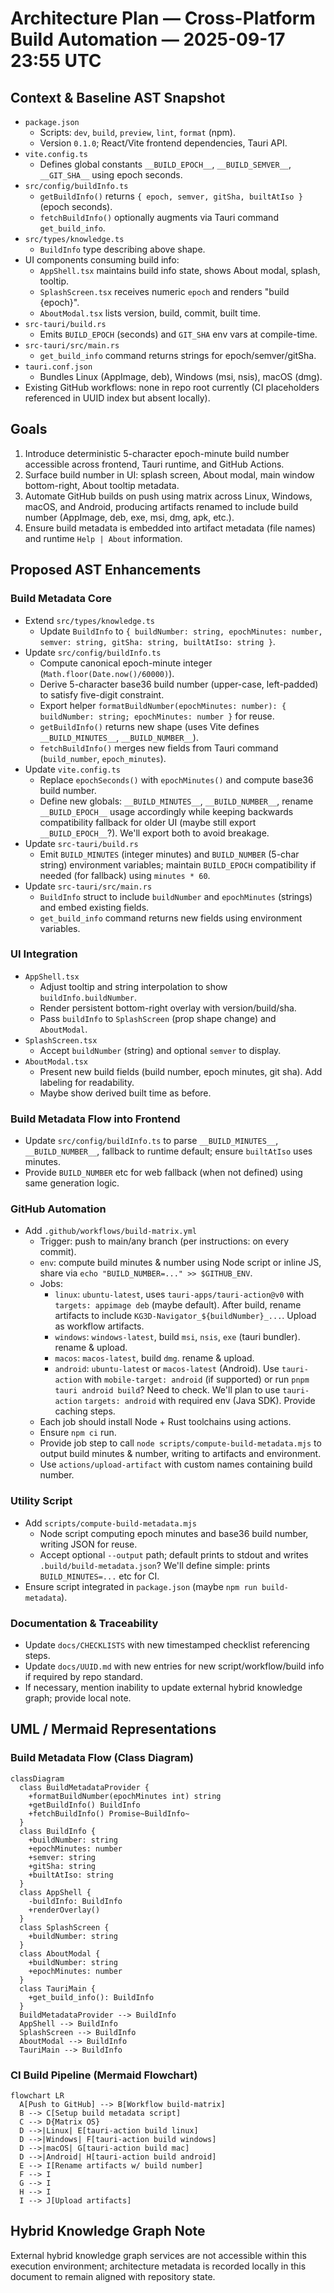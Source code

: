 # Architecture Plan — Cross-Platform Build Automation — 2025-09-17 23:55 UTC

## Context & Baseline AST Snapshot

- `package.json`
  - Scripts: `dev`, `build`, `preview`, `lint`, `format` (npm).
  - Version `0.1.0`; React/Vite frontend dependencies, Tauri API.
- `vite.config.ts`
  - Defines global constants `__BUILD_EPOCH__`, `__BUILD_SEMVER__`, `__GIT_SHA__` using epoch seconds.
- `src/config/buildInfo.ts`
  - `getBuildInfo()` returns `{ epoch, semver, gitSha, builtAtIso }` (epoch seconds).
  - `fetchBuildInfo()` optionally augments via Tauri command `get_build_info`.
- `src/types/knowledge.ts`
  - `BuildInfo` type describing above shape.
- UI components consuming build info:
  - `AppShell.tsx` maintains build info state, shows About modal, splash, tooltip.
  - `SplashScreen.tsx` receives numeric `epoch` and renders "build {epoch}".
  - `AboutModal.tsx` lists version, build, commit, built time.
- `src-tauri/build.rs`
  - Emits `BUILD_EPOCH` (seconds) and `GIT_SHA` env vars at compile-time.
- `src-tauri/src/main.rs`
  - `get_build_info` command returns strings for epoch/semver/gitSha.
- `tauri.conf.json`
  - Bundles Linux (AppImage, deb), Windows (msi, nsis), macOS (dmg).
- Existing GitHub workflows: none in repo root currently (CI placeholders referenced in UUID index but absent locally).

## Goals

1. Introduce deterministic 5-character epoch-minute build number accessible across frontend, Tauri runtime, and GitHub Actions.
2. Surface build number in UI: splash screen, About modal, main window bottom-right, About tooltip metadata.
3. Automate GitHub builds on push using matrix across Linux, Windows, macOS, and Android, producing artifacts renamed to include build number (AppImage, deb, exe, msi, dmg, apk, etc.).
4. Ensure build metadata is embedded into artifact metadata (file names) and runtime `Help | About` information.

## Proposed AST Enhancements

### Build Metadata Core
- Extend `src/types/knowledge.ts`
  - Update `BuildInfo` to `{ buildNumber: string, epochMinutes: number, semver: string, gitSha: string, builtAtIso: string }`.
- Update `src/config/buildInfo.ts`
  - Compute canonical epoch-minute integer (`Math.floor(Date.now()/60000)`).
  - Derive 5-character base36 build number (upper-case, left-padded) to satisfy five-digit constraint.
  - Export helper `formatBuildNumber(epochMinutes: number): { buildNumber: string; epochMinutes: number }` for reuse.
  - `getBuildInfo()` returns new shape (uses Vite defines `__BUILD_MINUTES__`, `__BUILD_NUMBER__`).
  - `fetchBuildInfo()` merges new fields from Tauri command (`build_number`, `epoch_minutes`).
- Update `vite.config.ts`
  - Replace `epochSeconds()` with `epochMinutes()` and compute base36 build number.
  - Define new globals: `__BUILD_MINUTES__`, `__BUILD_NUMBER__`, rename `__BUILD_EPOCH__` usage accordingly while keeping backwards compatibility fallback for older UI (maybe still export `__BUILD_EPOCH__`?). We'll export both to avoid breakage.
- Update `src-tauri/build.rs`
  - Emit `BUILD_MINUTES` (integer minutes) and `BUILD_NUMBER` (5-char string) environment variables; maintain `BUILD_EPOCH` compatibility if needed (for fallback) using `minutes * 60`.
- Update `src-tauri/src/main.rs`
  - `BuildInfo` struct to include `buildNumber` and `epochMinutes` (strings) and embed existing fields.
  - `get_build_info` command returns new fields using environment variables.

### UI Integration
- `AppShell.tsx`
  - Adjust tooltip and string interpolation to show `buildInfo.buildNumber`.
  - Render persistent bottom-right overlay with version/build/sha.
  - Pass `buildInfo` to `SplashScreen` (prop shape change) and `AboutModal`.
- `SplashScreen.tsx`
  - Accept `buildNumber` (string) and optional `semver` to display.
- `AboutModal.tsx`
  - Present new build fields (build number, epoch minutes, git sha). Add labeling for readability.
  - Maybe show derived built time as before.

### Build Metadata Flow into Frontend
- Update `src/config/buildInfo.ts` to parse `__BUILD_MINUTES__`, `__BUILD_NUMBER__`, fallback to runtime default; ensure `builtAtIso` uses minutes.
- Provide `BUILD_NUMBER` etc for web fallback (when not defined) using same generation logic.

### GitHub Automation
- Add `.github/workflows/build-matrix.yml`
  - Trigger: push to main/any branch (per instructions: on every commit).
  - `env`: compute build minutes & number using Node script or inline JS, share via `echo "BUILD_NUMBER=..." >> $GITHUB_ENV`.
  - Jobs:
    - `linux`: `ubuntu-latest`, uses `tauri-apps/tauri-action@v0` with `targets: appimage deb` (maybe default). After build, rename artifacts to include `KG3D-Navigator_${buildNumber}_...`. Upload as workflow artifacts.
    - `windows`: `windows-latest`, build `msi`, `nsis`, `exe` (tauri bundler). rename & upload.
    - `macos`: `macos-latest`, build `dmg`. rename & upload.
    - `android`: `ubuntu-latest` or `macos-latest` (Android). Use `tauri-action` with `mobile-target: android` (if supported) or run `pnpm tauri android build`? Need to check. We'll plan to use `tauri-action` `targets: android` with required env (Java SDK). Provide caching steps.
  - Each job should install Node + Rust toolchains using actions.
  - Ensure `npm ci` run.
  - Provide job step to call `node scripts/compute-build-metadata.mjs` to output build minutes & number, writing to artifacts and environment.
  - Use `actions/upload-artifact` with custom names containing build number.

### Utility Script
- Add `scripts/compute-build-metadata.mjs`
  - Node script computing epoch minutes and base36 build number, writing JSON for reuse.
  - Accept optional `--output` path; default prints to stdout and writes `.build/build-metadata.json`? We'll define simple: prints `BUILD_MINUTES=...` etc for CI.
- Ensure script integrated in `package.json` (maybe `npm run build-metadata`).

### Documentation & Traceability
- Update `docs/CHECKLISTS` with new timestamped checklist referencing steps.
- Update `docs/UUID.md` with new entries for new script/workflow/build info if required by repo standard.
- If necessary, mention inability to update external hybrid knowledge graph; provide local note.

## UML / Mermaid Representations

### Build Metadata Flow (Class Diagram)
```mermaid
classDiagram
  class BuildMetadataProvider {
    +formatBuildNumber(epochMinutes int) string
    +getBuildInfo() BuildInfo
    +fetchBuildInfo() Promise~BuildInfo~
  }
  class BuildInfo {
    +buildNumber: string
    +epochMinutes: number
    +semver: string
    +gitSha: string
    +builtAtIso: string
  }
  class AppShell {
    -buildInfo: BuildInfo
    +renderOverlay()
  }
  class SplashScreen {
    +buildNumber: string
  }
  class AboutModal {
    +buildNumber: string
    +epochMinutes: number
  }
  class TauriMain {
    +get_build_info(): BuildInfo
  }
  BuildMetadataProvider --> BuildInfo
  AppShell --> BuildInfo
  SplashScreen --> BuildInfo
  AboutModal --> BuildInfo
  TauriMain --> BuildInfo
```

### CI Build Pipeline (Mermaid Flowchart)
```mermaid
flowchart LR
  A[Push to GitHub] --> B[Workflow build-matrix]
  B --> C[Setup build metadata script]
  C --> D{Matrix OS}
  D -->|Linux| E[tauri-action build linux]
  D -->|Windows| F[tauri-action build windows]
  D -->|macOS| G[tauri-action build mac]
  D -->|Android| H[tauri-action build android]
  E --> I[Rename artifacts w/ build number]
  F --> I
  G --> I
  H --> I
  I --> J[Upload artifacts]
```

## Hybrid Knowledge Graph Note
External hybrid knowledge graph services are not accessible within this execution environment; architecture metadata is recorded locally in this document to remain aligned with repository state.


